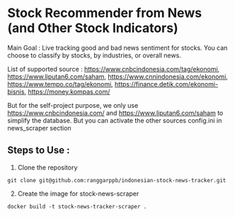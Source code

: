 # Stock Recommender from News (and Other Stock Indicators)

Main Goal : Live tracking good and bad news sentiment for stocks. You can choose to classify by stocks, by industries, or overall news. 

List of supported source : https://www.cnbcindonesia.com/tag/ekonomi, https://www.liputan6.com/saham, https://www.cnnindonesia.com/ekonomi, https://www.tempo.co/tag/ekonomi, https://finance.detik.com/ekonomi-bisnis, https://money.kompas.com/

But for the self-project purpose, we only use https://www.cnbcindonesia.com/ and https://www.liputan6.com/saham to simplify the database. But you can activate the other sources config.ini in news_scraper section

## Steps to Use :

1. Clone the repository
```
git clone git@github.com:ranggarppb/indonesian-stock-news-tracker.git
```
2. Create the image for stock-news-scraper
```
docker build -t stock-news-tracker-scraper .
```

